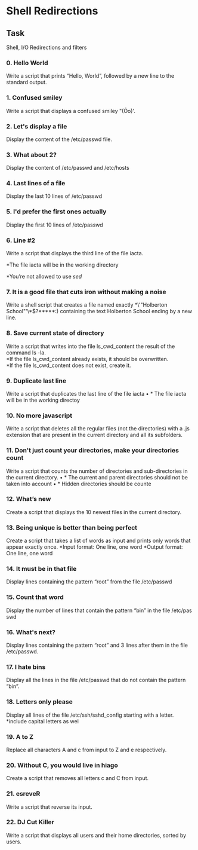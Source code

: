 # Shell Redirections

## Task
Shell, I/O Redirections and filters

### 0. Hello World
Write a script that prints “Hello, World”, followed by a new line to the standard output.  

### 1. Confused smiley
Write a script that displays a confused smiley "(Ôo)'.  

### 2. Let's display a file
Display the content of the /etc/passwd file.  

### 3. What about 2?
Display the content of /etc/passwd and /etc/hosts	

### 4. Last lines of a file	       
Display the last 10 lines of /etc/passwd		

### 5. I'd prefer the first ones actually
Display the first 10 lines of /etc/passwd

### 6. Line #2
Write a script that displays the third line of the file iacta.		

*The file iacta will be in the working directory	   	

*You’re not allowed to use *sed*

### 7. It is a good file that cuts iron without making a noise
Write a shell script that creates a file named exactly \*\\'"Holberton School"\'\\*$\?\*\*\*\*\*:) containing the text Holberton School ending by a new line.

### 8. Save current state of directory
Write a script that writes into the file ls_cwd_content the result of the command ls -la.		
*If the file ls_cwd_content already exists, it should be overwritten. 	  
*If the file ls_cwd_content does not exist, create it.  

### 9. Duplicate last line
Write a script that duplicates the last line of the file iacta
•    * The file iacta will be in the working directoy

### 10. No more javascript
Write a script that deletes all the regular files (not the directories) with a .js extension that are present in the current directory and all its subfolders.

### 11. Don't just count your directories, make your directories count
Write a script that counts the number of directories and sub-directories in the current directory.
•    * The current and parent directories should not be taken into account
•    * Hidden directories should be counte

### 12. What’s new
Create a script that displays the 10 newest files in the current directory.

### 13. Being unique is better than being perfect
Create a script that takes a list of words as input and prints only words that appear exactly once.
*Input format: One line, one word
*Output format: One line, one word


### 14. It must be in that file
Display lines containing the pattern “root” from the file /etc/passwd

### 15. Count that word
Display the number of lines that contain the pattern “bin” in the file /etc/pas
swd

### 16. What's next?
Display lines containing the pattern “root” and 3 lines after them in the file /etc/passwd. 

### 17. I hate bins
Display all the lines in the file /etc/passwd that do not contain the pattern “bin”.		

### 18. Letters only please
Display all lines of the file /etc/ssh/sshd_config starting with a letter.		
*include capital letters as wel		   	    	 

### 19. A to Z
Replace all characters A and c from input to Z and e respectively.		

### 20. Without C, you would live in hiago
Create a script that removes all letters c and C from input.		

### 21. esreveR
Write a script that reverse its input.		

### 22. DJ Cut Killer
Write a script that displays all users and their home directories, sorted by users.